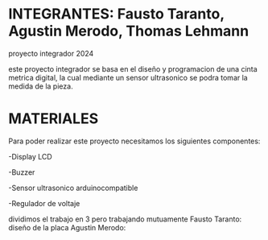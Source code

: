 # INTEGRANTES: Fausto Taranto, Agustin Merodo, Thomas Lehmann
proyecto integrador 2024

este proyecto integrador se basa en el diseño y programacion de una cinta metrica digital, la cual mediante un sensor ultrasonico se podra tomar la medida de la pieza.


#  MATERIALES

Para poder realizar este proyecto necesitamos los siguientes componentes:

-Display LCD

-Buzzer

-Sensor ultrasonico arduinocompatible

-Regulador de voltaje

dividimos el trabajo en 3 pero trabajando mutuamente
Fausto Taranto: diseño de la placa
Agustin Merodo: 
